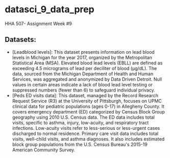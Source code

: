 # datasci_9_data_prep
HHA 507- Assignment Week #9

## Datasets:
- [Leadblood levels]:
This dataset presents information on lead blood levels in Michigan for the year 2017, organized by the Metropolitan Statistical Area (MSA). Elevated blood lead levels (EBLL) are defined as exceeding 4.5 micrograms of lead per deciliter of blood (μg/dL). The data, sourced from the Michigan Department of Health and Human Services, was aggregated and anonymized by Data Driven Detroit. Null values in certain areas indicate a lack of blood lead level testing or suppressed numbers (fewer than 6) to safeguard individual privacy.
- [Peds ED visits data]:
This dataset, managed by the Record Research Request Service (R3) at the University of Pittsburgh, focuses on UPMC clinical data for pediatric populations (ages 0-17) in Allegheny County. It covers emergency department (ED) categorized by Census Block Group geography using 2010 U.S. Census data. The ED data includes total visits, specific to asthma, injury, low-acuity, and respiratory tract infections. Low-acuity visits refer to less-serious or less-urgent cases discharged to normal residence. Primary care visit data includes total visits, well-child visits, and asthma diagnoses. It also includes estimated block group populations from the U.S. Census Bureau's 2015-19 American Community Survey.

